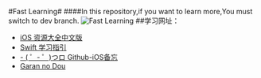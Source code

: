 #Fast Learning#
####In this repository,if you want to learn more,You must switch to dev branch.
![Fast Learning](http://netdna.webdesignerdepot.com/uploads/2015/02/featured28.jpg)
##学习网址：
- [iOS 资源大全中文版](https://github.com/jobbole/awesome-ios-cn)
- [Swift 学习指引](http://www.swiftguide.cn/)
- [- ( ゜- ゜)つロ Github-iOS备忘](http://github.ibireme.com/github/list/ios/#)
- [Garan no Dou](http://blog.ibireme.com/)
